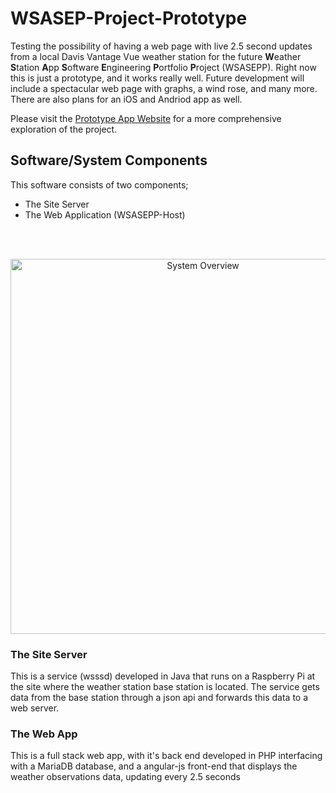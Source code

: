 # WSASEP-Project-Prototype

Testing the possibility of having a web page with live 2.5 second updates from a local Davis Vantage Vue weather station for the future <b>W</b>eather <b>S</b>tation <b>A</b>pp <strong>S</strong>oftware <b>E</b>ngineering <b>P</b>ortfolio <b>P</b>roject (WSASEPP). Right now this is just a prototype, and it works really well. Future development will include a spectacular web page with graphs, a wind rose, and many more. There are also plans for an iOS and Andriod app as well. 
<p>Please visit the <a href="https://anthonygibbons.com/weather-live">Prototype App Website</a> for a more comprehensive exploration of the project.</p>
<h2>Software/System Components</h2>



This software consists of two components; 
<ul>
 <li>The Site Server</li>
 <li>The Web Application (WSASEPP-Host)</li>
</ul>
<br>
<br>
<p align="center"><img src="https://anthonygibbons.com/weather-live/includes/images/systemOverview.png" alt="System Overview" width="600"></p>
<h3>The Site Server</h3>
<p>This is a service (wsssd) developed in Java that runs on a Raspberry Pi at the site where the weather station base station is located. The service gets data from the base station through a json api and forwards this data to a web server.
<h3>The Web App</h3>
<p>This is a full stack web app, with it's back end developed in PHP interfacing with a MariaDB database, and a angular-js front-end that displays the weather observations data, updating every 2.5 seconds</p>



